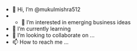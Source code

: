 - 👋 Hi, I’m @mukulmishra512
- - 👀 I’m interested in emerging business ideas
- 🌱 I’m currently learning 
- 💞️ I’m looking to collaborate on ...
- 📫 How to reach me ...

<!---
mukulmishra512/mukulmishra512 is a ✨ special ✨ repository because its `README.md` (this file) appears on your GitHub profile.
You can click the Preview link to take a look at your changes.
--->
